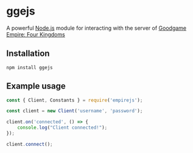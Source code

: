 # ggejs
A powerful [Node.js](https://nodejs.org) module for interacting with the server of [Goodgame Empire: Four Kingdoms](https://play.google.com/store/apps/details?id=air.com.goodgamestudios.empirefourkingdoms)

## Installation
```sh-session
npm install ggejs
```

## Example usage
```js
const { Client, Constants } = require('empirejs');

const client = new Client('username', 'password');

client.on('connected', () => {
    console.log("Client connected!");
});

client.connect();
```